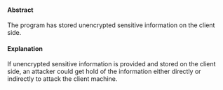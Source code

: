 #### Abstract
The program has stored unencrypted sensitive information on the client side.

#### Explanation 
If unencrypted sensitive information is provided and stored on the client side, an attacker could get hold of the information either directly or indirectly to attack the client machine.
